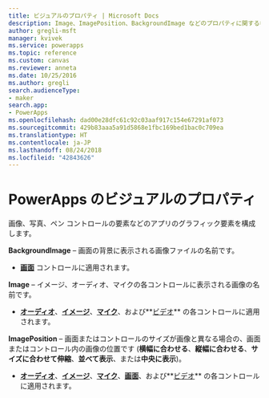 ```yaml
---
title: ビジュアルのプロパティ | Microsoft Docs
description: Image、ImagePosition、BackgroundImage などのプロパティに関する参照情報
author: gregli-msft
manager: kvivek
ms.service: powerapps
ms.topic: reference
ms.custom: canvas
ms.reviewer: anneta
ms.date: 10/25/2016
ms.author: gregli
search.audienceType:
- maker
search.app:
- PowerApps
ms.openlocfilehash: dad00e28dfc61c92c03aaf917c154e67291af073
ms.sourcegitcommit: 429b83aaa5a91d5868e1fbc169bed1bac0c709ea
ms.translationtype: HT
ms.contentlocale: ja-JP
ms.lasthandoff: 08/24/2018
ms.locfileid: "42843626"
---
```

# <a name="image-properties-in-powerapps"></a>PowerApps のビジュアルのプロパティ
画像、写真、ペン コントロールの要素などのアプリのグラフィック要素を構成します。

**BackgroundImage** – 画面の背景に表示される画像ファイルの名前です。

* **[画面](control-screen.md)** コントロールに適用されます。

**Image** – イメージ、オーディオ、マイクの各コントロールに表示される画像の名前です。

* **[オーディオ](control-audio-video.md)**、**[イメージ](control-image.md)**、**[マイク](control-microphone.md)**、および**[ビデオ](control-audio-video.md)** の各コントロールに適用されます。

**ImagePosition** – 画面またはコントロールのサイズが画像と異なる場合の、画面またはコントロール内の画像の位置です (**横幅に合わせる**、**縦幅に合わせる**、**サイズに合わせて伸縮**、**並べて表示**、または**中央に表示**)。

* **[オーディオ](control-audio-video.md)**、**[イメージ](control-image.md)**、**[マイク](control-microphone.md)**、**[画面](control-screen.md)**、および**[ビデオ](control-audio-video.md)** の各コントロールに適用されます。

